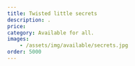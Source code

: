 ```yaml
---
title: Twisted little secrets
description: .
price: 
category: Available for all.
images: 
    - /assets/img/available/secrets.jpg
order: 5000
---
```

